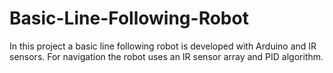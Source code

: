 # Basic-Line-Following-Robot
In this project a basic line following robot is developed with Arduino and IR sensors. For navigation the robot uses an IR sensor array and PID algorithm. 
